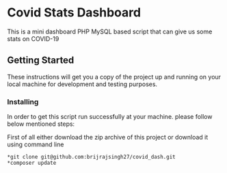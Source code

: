 # Covid Stats Dashboard

This is a mini dashboard PHP MySQL based script that can give us some stats on COVID-19  

## Getting Started

These instructions will get you a copy of the project up and running on your local machine for development and testing purposes.


### Installing

In order to get this script run successfully at your machine. please follow below mentioned steps:

First of all either download the zip archive of this project or download it using command line

```
*git clone git@github.com:brijrajsingh27/covid_dash.git
*composer update
```
